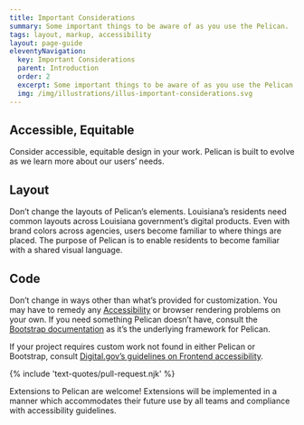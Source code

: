 ```yaml
---
title: Important Considerations
summary: Some important things to be aware of as you use the Pelican.
tags: layout, markup, accessibility
layout: page-guide
eleventyNavigation:
  key: Important Considerations
  parent: Introduction
  order: 2
  excerpt: Some important things to be aware of as you use the Pelican.
  img: /img/illustrations/illus-important-considerations.svg
---
```


## Accessible, Equitable

Consider accessible, equitable design in your work. Pelican is built to evolve as we learn more about our users’ needs. 

## Layout

Don’t change the layouts of Pelican’s elements. Louisiana’s residents need common layouts across Louisiana government’s digital products. Even with brand colors across agencies, users become familiar to where things are placed. The purpose of Pelican is to enable residents to become familiar with a shared visual language.

## Code

Don’t change in ways other than what’s provided for customization. You may have to remedy any [Accessibility](/accessibility/about-accessibility/) or browser rendering problems on your own. If you need something Pelican doesn’t have, consult the <a href="{% include 'links/bootstrap.njk' %}" target="_blank">Bootstrap documentation</a> as it’s the underlying framework for Pelican.

If your project requires custom work not found in either Pelican or Bootstrap, consult <a href="https://accessibility.digital.gov/front-end/getting-started/" target="_blank">Digital.gov’s guidelines on Frontend accessibility</a>.

{% include 'text-quotes/pull-request.njk' %}

Extensions to Pelican are welcome! Extensions will be implemented in a manner which accommodates their future use by all teams and compliance with accessibility guidelines.
